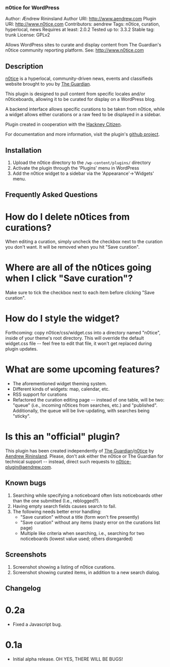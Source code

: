 ### n0tice for WordPress ###
Author: &#198;ndrew Rininsland
Author URI: http://www.aendrew.com
Plugin URI: http://www.n0tice.com
Contributors: aendrew
Tags: n0tice, curation, hyperlocal, news
Requires at least: 2.0.2
Tested up to: 3.3.2
Stable tag: trunk
License: GPLv2

Allows WordPress sites to curate and display content from The Guardian's n0tice community reporting platform. See: http://www.n0tice.com

## Description ##

[n0tice](http://www.n0tice.com) is a hyperlocal, community-driven news, events and classifieds website brought to you by [The Guardian](http://www.guardian.co.uk). 

This plugin is designed to pull content from specific locales and/or n0ticeboards, allowing it to be curated for display on a WordPress blog.

A backend interface allows specific curations to be taken from n0tice, while a widget allows either curations or a raw feed to be displayed in a sidebar.

Plugin created in cooperation with the [Hackney Citizen](http://www.hackneycitizen.co.uk).

For documentation and more information, visit the plugin's [github project](https://github.com/aendrew/n0tice-wp/).

## Installation ##

1. Upload the n0tice directory to the `/wp-content/plugins/` directory
1. Activate the plugin through the 'Plugins' menu in WordPress
1. Add the n0tice widget to a sidebar via the 'Appearance'->'Widgets' menu.

## Frequently Asked Questions ##

# How do I delete n0tices from curations? #

When editing a curation, simply uncheck the checkbox next to the curation you don't want. It will be removed when you hit "Save curation".

# Where are all of the n0tices going when I click "Save curation"? #

Make sure to tick the checkbox next to each item before clicking "Save curation".

# How do I style the widget? #

Forthcoming: copy n0tice/css/widget.css into a directory named "n0tice", inside of your theme's root directory. This will override the default widget.css file -- feel free to edit that file, it won't get replaced during plugin updates.

# What are some upcoming features? #

* The aforementioned widget theming system.
* Different kinds of widgets: map, calendar, etc.
* RSS support for curations
* Refactored the curation editing page -- instead of one table, will be two: "queue" (i.e., incoming n0tices from searches, etc.) and "published". Additionally, the queue will be live-updating, with searches being "sticky".

# Is this an "official" plugin? #

This plugin has been created independently of [The Guardian](http://www.guardian.co.uk)/[n0tice](http://www.n0tice.com) by [Aendrew Rininsland](http://www.aendrew.com). Please, don't ask either the n0tice or The Guardian for technical support -- instead, direct such requests to n0tice-plugin@aendrew.com.

## Known bugs ##

1. Searching while specifying a noticeboard often lists noticeboards other than the one submitted (I.e., reblogged?).
1. Having empty search fields causes search to fail.
1. The following needs better error handling:
	* "Save curation" without a title (form won't fire presently)
	* "Save curation" without any items (nasty error on the curations list page)
	* Multiple like criteria when searching, i.e., searching for two noticeboards (lowest value used; others disregarded)

## Screenshots ##

1. Screenshot showing a listing of n0tice curations.
2. Screenshot showing curated items, in addition to a new search dialog.

## Changelog ##

# 0.2a #
* Fixed a Javascript bug.

# 0.1a #
* Initial alpha release. OH YES, THERE WILL BE BUGS!

